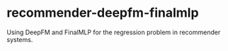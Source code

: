 # recommender-deepfm-finalmlp
Using DeepFM and FinalMLP for the regression problem in recommender systems.
